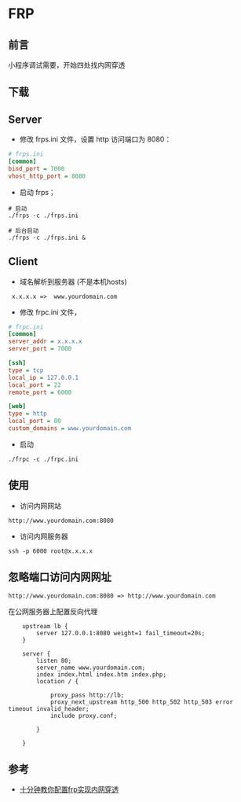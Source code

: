 # FRP

## 前言

小程序调试需要，开始四处找内网穿透

## 下载

## Server

- 修改 frps.ini 文件，设置 http 访问端口为 8080：

```ini
# frps.ini
[common]
bind_port = 7000
vhost_http_port = 8080
```

- 启动 frps；

```shell
# 启动
./frps -c ./frps.ini

# 后台启动
./frps -c ./frps.ini &
```

## Client

- 域名解析到服务器 (不是本机hosts)
```
 x.x.x.x =>  www.yourdomain.com
```

- 修改 frpc.ini 文件，

```ini
# frpc.ini
[common]
server_addr = x.x.x.x
server_port = 7000

[ssh]
type = tcp
local_ip = 127.0.0.1
local_port = 22
remote_port = 6000

[web]
type = http
local_port = 80
custom_domains = www.yourdomain.com
```

-  启动

```shell
./frpc -c ./frpc.ini 
```

## 使用

- 访问内网网站

```shell
http://www.yourdomain.com:8080
```

- 访问内网服务器

```shell
ssh -p 6000 root@x.x.x.x
```


## 忽略端口访问内网网址

`http://www.yourdomain.com:8080 => http://www.yourdomain.com`

在公网服务器上配置反向代理

```smartyconfig
    upstream lb {
        server 127.0.0.1:8080 weight=1 fail_timeout=20s;
    }
    
    server {
        listen 80;
        server_name www.yourdomain.com;
        index index.html index.htm index.php;
        location / {
        
            proxy_pass http://lb;
            proxy_next_upstream http_500 http_502 http_503 error timeout invalid_header;
            include proxy.conf;
        
        }
    
    }
```


## 参考

- [十分钟教你配置frp实现内网穿透](https://blog.csdn.net/u013144287/article/details/78589643)